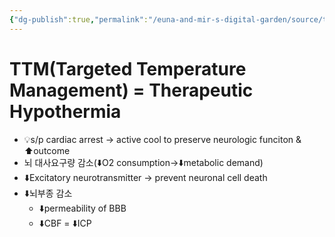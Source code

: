 ```yaml
---
{"dg-publish":true,"permalink":"/euna-and-mir-s-digital-garden/source/ttm-targeted-temperature-management/","tags":["source"]}
---
```


# TTM(Targeted Temperature Management) = Therapeutic Hypothermia
- 💡s/p cardiac arrest → active cool to preserve neurologic funciton & ⬆️outcome
- 뇌 대사요구량 감소(⬇️O2 consumption→⬇️metabolic demand)
- ⬇️Excitatory neurotransmitter → prevent neuronal cell death
- ⬇️뇌부종 감소 
	- ⬇️permeability of BBB
	- ⬇️CBF = ⬇️ICP